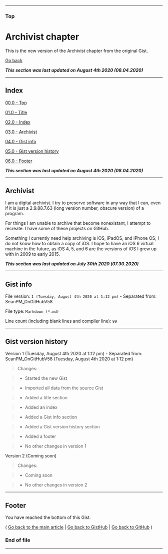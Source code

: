 
***

### Top

# Archivist chapter

This is the new version of the Archivist chapter from the original Gist.

[Go back](https://gist.github.com/seanpm2001/7e40a0e13c066a57577d8200b1afc6a3#Archivist)

***This section was last updated on August 4th 2020 (08.04.2020)***

***

## Index

[00.0 - Top](#Top)

[01.0 - Title](#Archivist-chapter)

[02.0 - Index](#Index)

[03.0 - Archivist](#Archivist)

[04.0 - Gist info](#Gist-info)

[05.0 - Gist version history](#Gist-version-history)

[06.0 - Footer](#Footer)

***This section was last updated on August 4th 2020 (08.04.2020)***

***

## Archivist

I am a digital archivist. I try to preserve software in any way that I can, even if it is just a 2.9.88.7.63 (long version number, obscure version) of a program.

For things I am unable to archive that become nonexistant, I attempt to recreate. I have some of these projects on GitHub.

Something I currently need help archiving is iOS, iPadOS, and iPhone OS; I do not know how to obtain a copy of iOS. I hope to have an iOS 6 virtual machine in the future, as iOS 4, 5, and 6 are the versions of iOS I grew up with in 2009 to early 2015.

***This section was last updated on July 30th 2020 (07.30.2020)***

***

## Gist info

File version: `1 (Tuesday, August 4th 2020 at 1:12 pm)` - Separated from: SeanPM_OnGitHubV58

File type: `Markdown (*.md)`

Line count (including blank lines and compiler line): `99`

***

## Gist version history

Version 1 (Tuesday, August 4th 2020 at 1:12 pm) - Separated from: SeanPM_OnGitHubV58 (Tuesday, August 4th 2020 at 1:12 pm)

> Changes:

> * Started the new Gist

> * Imported all data from the source Gist

> * Added a title section

> * Added an index

> * Added a Gist info section

> * Added a Gist version history section

> * Added a footer

> * No other changes in version 1

Version 2 (Coming soon)

> Changes:

> * Coming soon

> * No other changes in version 2

***

## Footer

You have reached the bottom of this Gist.

( [Go back to the main article](https://gist.github.com/seanpm2001/7e40a0e13c066a57577d8200b1afc6a3#Archivist) | [Go back to GistHub](https://gist.github.com/) | [Go back to GitHub](https://github.com/) )

### End of file

***
